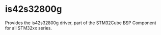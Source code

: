 # is42s32800g
Provides the is42s32800g driver, part of the STM32Cube BSP Component for all STM32xx series.
